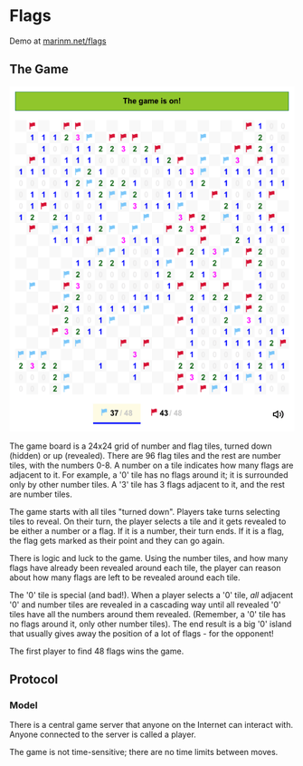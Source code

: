 # Flags

Demo at [marinm.net/flags](https://marinm.net/flags)

## The Game

![alt text](gameplay.png "Gameplay demo")

The game board is a 24x24 grid of number and flag tiles, turned down (hidden) or up (revealed). There are 96 flag tiles and the rest are number tiles, with the numbers 0-8. A number on a tile indicates how many flags are adjacent to it. For example, a '0' tile has no flags around it; it is surrounded only by other number tiles. A '3' tile has 3 flags adjacent to it, and the rest are number tiles.

The game starts with all tiles "turned down". Players take turns selecting tiles to reveal. On their turn, the player selects a tile and it gets revealed to be either a number or a flag. If it is a number, their turn ends. If it is a flag, the flag gets marked as their point and they can go again.

There is logic and luck to the game. Using the number tiles, and how many flags have already been revealed around each tile, the player can reason about how many flags are left to be revealed around each tile.

The '0' tile is special (and bad!). When a player selects a '0' tile, _all_ adjacent '0' and number tiles are revealed in a cascading way until all revealed '0' tiles have all the numbers around them revealed. (Remember, a '0' tile has no flags around it, only other number tiles). The end result is a big '0' island that usually gives away the position of a lot of flags - for the opponent!

The first player to find 48 flags wins the game.

## Protocol

### Model

There is a central game server that anyone on the Internet can interact with. Anyone connected to the server is called a player.

The game is not time-sensitive; there are no time limits between moves.
